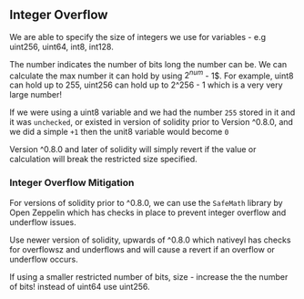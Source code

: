 ## Integer Overflow

We are able to specify the size of integers we use for variables - e.g uint256, uint64, int8, int128.

The number indicates the number of bits long the number can be. We can calculate the max number it can hold by using $2^{num}$ - 1$. For example, uint8 can hold up to 255, uint256 can hold up to 2^256 - 1 which is a very very large number!

If we were using a uint8 variable and we had the number `255` stored in it and it was `unchecked`, or existed in version of solidity prior to Version ^0.8.0, and we did a simple `+1` then the unit8 variable would become `0`

Version ^0.8.0 and later of solidity will simply revert if the value or calculation will break the restricted size specified.

### Integer Overflow Mitigation

For versions of solidity prior to ^0.8.0, we can use the `SafeMath` library by Open Zeppelin which has checks in place to prevent integer overflow and underflow issues.

Use newer version of solidity, upwards of ^0.8.0 which nativeyl has checks for overflowsz and underflows and will cause a revert if an overflow or underflow occurs.

If using a smaller restricted number of bits, size - increase the the number of bits! instead of uint64 use uint256.